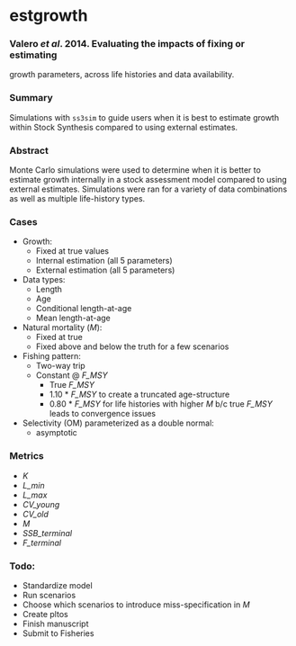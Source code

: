 estgrowth
===============================================================================

### Valero *et al*. 2014. Evaluating the impacts of fixing or estimating
growth parameters, across life histories and data availability.


### Summary
Simulations with `ss3sim` to guide users when it is best to estimate growth
within Stock Synthesis compared to using external estimates.

### Abstract
Monte Carlo simulations were used to determine when it is better to estimate
growth internally in a stock assessment model compared to using external estimates.
Simulations were ran for a variety of data combinations as well as
multiple life-history types.

### Cases
 * Growth:
     * Fixed at true values
     * Internal estimation (all 5 parameters)
     * External estimation (all 5 parameters)
 * Data types:
     * Length
     * Age
     * Conditional length-at-age
     * Mean length-at-age
 * Natural mortality (*M*):
     * Fixed at true
     * Fixed above and below the truth for a few scenarios
 * Fishing pattern:
     * Two-way trip
     * Constant @ *F_MSY*
       * True *F_MSY*
       * 1.10 * *F_MSY* to create a truncated age-structure
       * 0.80 * *F_MSY* for life histories with higher *M* b/c true *F_MSY* leads to convergence issues
 * Selectivity (OM) parameterized as a double normal:
     * asymptotic

### Metrics
 * *K*
 * *L_min*
 * *L_max*
 * *CV_young*
 * *CV_old*
 * *M*
 * *SSB_terminal*
 * *F_terminal*


### Todo:
* Standardize model
* Run scenarios
* Choose which scenarios to introduce miss-specification in *M*
* Create pltos
* Finish manuscript
* Submit to Fisheries

